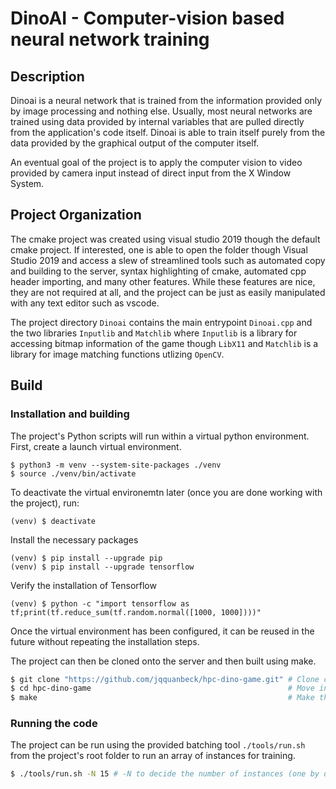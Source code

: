 # DinoAI - Computer-vision based neural network training

## Description
Dinoai is a neural network that is trained from the information provided only by image processing and nothing else. Usually, most neural networks are trained using data provided by internal variables that are pulled directly from the application's code itself. Dinoai is able to train itself purely from the data provided by the graphical output of the computer itself.

An eventual goal of the project is to apply the computer vision to video provided by camera input instead of direct input from the X Window System.

## Project Organization
The cmake project was created using visual studio 2019 though the default cmake project. If interested, one is able to open the folder though Visual Studio 2019 and access a slew of streamlined tools such as automated copy and building to the server, syntax highlighting of cmake, automated cpp header importing, and many other features. While these features are nice, they are not required at all, and the project can be just as easily manipulated with any text editor such as vscode.

The project directory `Dinoai` contains the main entrypoint `Dinoai.cpp` and the two libraries `Inputlib` and `Matchlib` where `Inputlib` is a library for accessing bitmap information of the game though `LibX11` and `Matchlib` is a library for image matching functions utlizing `OpenCV`.

## Build

### Installation and building
The project's Python scripts will run within a virtual python environment. First, create a launch virtual environment.
```
$ python3 -m venv --system-site-packages ./venv
$ source ./venv/bin/activate
```
To deactivate the virtual environemtn later (once you are done working with the project), run:
```
(venv) $ deactivate
```
Install the necessary packages
```
(venv) $ pip install --upgrade pip
(venv) $ pip install --upgrade tensorflow
```
Verify the installation of Tensorflow
```
(venv) $ python -c "import tensorflow as tf;print(tf.reduce_sum(tf.random.normal([1000, 1000])))"
```
Once the virtual environment has been configured, it can be reused in the future without repeating the installation steps.

The project can then be cloned onto the server and then built using make.
``` bash
$ git clone "https://github.com/jqquanbeck/hpc-dino-game.git" # Clone code
$ cd hpc-dino-game                                            # Move into directory
$ make                                                        # Make the project
```

### Running the code

The project can be run using the provided batching tool `./tools/run.sh` from the project's root folder to run an array of instances for training.
``` bash
$ ./tools/run.sh -N 15 # -N to decide the number of instances (one by default)
```